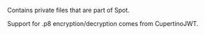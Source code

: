 Contains private files that are part of Spot.

Support for .p8 encryption/decryption comes from CupertinoJWT.

